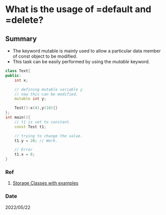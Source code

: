 # What is the usage of =default and =delete?
## Summary
- The keyword mutable is mainly used to allow a particular data member of const object to be modified. 
- This task can be easily performed by using the *mutable* keyword. 
~~~c++
class Text{
public:
    int x;

    // defining mutable variable y
    // now this can be modified.
    mutable int y;

    Test():x(4),y(10){}
};
int main(){
    // t1 is set to constant.
    const Test t1;

    // trying to change the value.
    t1.y = 20; // Work.

    // Error
    t1.x = 8;    
}
~~~

### Ref
1. [Storage Classes with examples](https://www.geeksforgeeks.org/storage-classes-in-c-with-examples/)

### Date
2022/05/22
